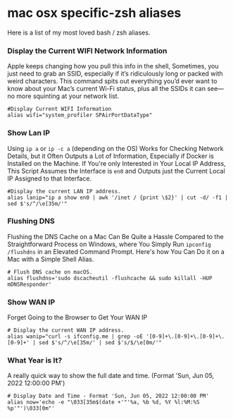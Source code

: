 # mac osx specific-zsh aliases

Here is a list of my most loved bash / zsh aliases.

### Display the Current WIFI Network Information

Apple keeps changing how you pull this info in the shell, Sometimes, you just need to grab an SSID, especially if it’s ridiculously long or packed with weird characters. This command spits out everything you’d ever want to know about your Mac’s current Wi-Fi status, plus all the SSIDs it can see—no more squinting at your network list.

```shell
#Display Current WIFI Information
alias wifi="system_profiler SPAirPortDataType"
```

### Show Lan IP

Using `ip a` or `ip -c a` (depending on the OS) Works for Checking Network Details, but it Often Outputs a Lot of Information, Especially if Docker is Installed on the Machine. If You're only Interested in Your Local IP Address, This Script Assumes the Interface is `en0` and Outputs just the Current Local IP Assigned to that Interface.

```shell
#Display the current LAN IP address.
alias lanip="ip a show en0 | awk '/inet / {print \$2}' | cut -d/ -f1 | sed $'s/^/\e[35m/'"
```

### Flushing DNS

Flushing the DNS Cache on a Mac Can Be Quite a Hassle Compared to the Straightforward Process on Windows, where You Simply Run `ipconfig /flushdns` in an Elevated Command Prompt. Here's how You Can Do it on a Mac with a Simple Shell Alias.

```shell
# Flush DNS cache on macOS.
alias flushdns='sudo dscacheutil -flushcache && sudo killall -HUP mDNSResponder'
```

### Show WAN IP

Forget Going to the Browser to Get Your WAN IP

```shell
# Display the current WAN IP address.
alias wanip="curl -s ifconfig.me | grep -oE '[0-9]+\.[0-9]+\.[0-9]+\.[0-9]+' | sed $'s/^/\e[35m/' | sed $'s/$/\e[0m/'"
```

### What Year is It?

A really quick way to show the full date and time. (Format 'Sun, Jun 05, 2022 12:00:00 PM')

```shell
# Display Date and Time - Format 'Sun, Jun 05, 2022 12:00:00 PM'
alias now='echo -e "\033[35m$(date +'"'%a, %b %d, %Y %l:%M:%S %p'"')\033[0m"'
```
